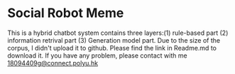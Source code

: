 # Social Robot Meme
This is a hybrid chatbot system contains three layers:(1) rule-based part (2) information retrival part (3) Generation model part. Due to the size of the corpus, I didn't upload it to github. Please find the link in Readme.md to download it.
If you have any problem, please contact with me 18094409g@connect.polyu.hk
